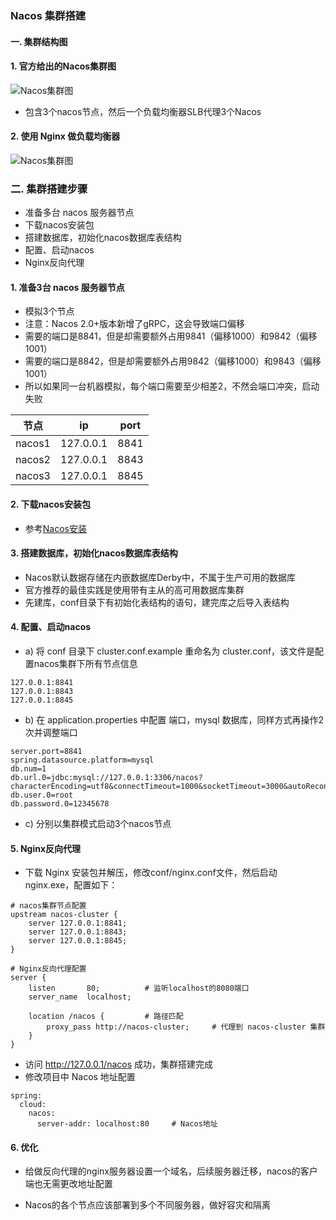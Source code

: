 ### Nacos 集群搭建
#### 一. 集群结构图
#### 1. 官方给出的Nacos集群图

![Nacos集群图](https://fgq233.github.io/imgs/springcloud/nacos2.png)

* 包含3个nacos节点，然后一个负载均衡器SLB代理3个Nacos

#### 2. 使用 Nginx 做负载均衡器

![Nacos集群图](https://fgq233.github.io/imgs/springcloud/nacos3.png)



### 二. 集群搭建步骤
* 准备多台 nacos 服务器节点
* 下载nacos安装包
* 搭建数据库，初始化nacos数据库表结构
* 配置、启动nacos
* Nginx反向代理

#### 1. 准备3台 nacos 服务器节点
* 模拟3个节点
* 注意：Nacos 2.0+版本新增了gRPC，这会导致端口偏移
* 需要的端口是8841，但是却需要额外占用9841（偏移1000）和9842（偏移1001）
* 需要的端口是8842，但是却需要额外占用9842（偏移1000）和9843（偏移1001）
* 所以如果同一台机器模拟，每个端口需要至少相差2，不然会端口冲突，启动失败

| 节点   | ip         | port |
| ------ | ----------| ---- |
| nacos1 | 127.0.0.1 | 8841 |
| nacos2 | 127.0.0.1 | 8843 |
| nacos3 | 127.0.0.1 | 8845 |


#### 2. 下载nacos安装包
* 参考[Nacos安装](https://fgq233.github.io/md/springcloud/nacos1)
 
#### 3. 搭建数据库，初始化nacos数据库表结构
* Nacos默认数据存储在内嵌数据库Derby中，不属于生产可用的数据库
* 官方推荐的最佳实践是使用带有主从的高可用数据库集群
* 先建库，conf目录下有初始化表结构的语句，建完库之后导入表结构
 
 
#### 4. 配置、启动nacos
* a) 将 conf 目录下 cluster.conf.example 重命名为 cluster.conf，该文件是配置nacos集群下所有节点信息
```
127.0.0.1:8841
127.0.0.1:8843
127.0.0.1:8845
```

* b) 在 application.properties 中配置 端口，mysql 数据库，同样方式再操作2次并调整端口
```
server.port=8841        
spring.datasource.platform=mysql
db.num=1
db.url.0=jdbc:mysql://127.0.0.1:3306/nacos?characterEncoding=utf8&connectTimeout=1000&socketTimeout=3000&autoReconnect=true&useUnicode=true&useSSL=false&serverTimezone=UTC
db.user.0=root
db.password.0=12345678
```

* c) 分别以集群模式启动3个nacos节点

#### 5. Nginx反向代理
* 下载 Nginx 安装包并解压，修改conf/nginx.conf文件，然后启动 nginx.exe，配置如下：

```
# nacos集群节点配置
upstream nacos-cluster {
    server 127.0.0.1:8841;
    server 127.0.0.1:8843;
    server 127.0.0.1:8845;
}

# Nginx反向代理配置
server {
    listen       80;          # 监听localhost的8080端口   
    server_name  localhost;     

    location /nacos {         # 路径匹配
    	proxy_pass http://nacos-cluster;     # 代理到 nacos-cluster 集群
    }
}
```

* 访问 http://127.0.0.1/nacos 成功，集群搭建完成
* 修改项目中 Nacos 地址配置

```
spring:
  cloud:
    nacos:
      server-addr: localhost:80     # Nacos地址
```

#### 6. 优化
* 给做反向代理的nginx服务器设置一个域名，后续服务器迁移，nacos的客户端也无需更改地址配置

* Nacos的各个节点应该部署到多个不同服务器，做好容灾和隔离